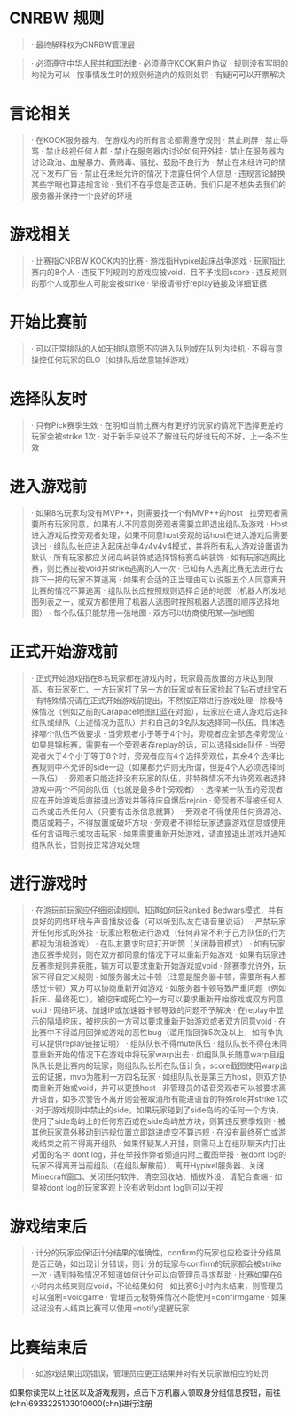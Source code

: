 # CNRBW 规则
> · 最终解释权为CNRBW管理层

> · 必须遵守中华人民共和国法律
· 必须遵守KOOK用户协议
· 规则没有写明的均视为可以
· 按事情发生时的规则频道内的规则处罚
· 有疑问可以开票解决

# 言论相关
> · 在KOOK服务器内、在游戏内的所有言论都需遵守规则
· 禁止刷屏
· 禁止辱骂
· 禁止歧视任何人群
· 禁止在服务器内讨论如何开外挂
· 禁止在服务器内讨论政治、血腥暴力、黄赌毒、骚扰、鼓励不良行为
· 禁止在未经许可的情况下发布广告
· 禁止在未经允许的情况下泄露任何个人信息
· 违规言论替换某些字眼也算违规言论
· 我们不在乎您是否正确，我们只是不想失去我们的服务器并保持一个良好的环境

# 游戏相关
> · 比赛指CNRBW KOOK内的比赛
· 游戏指Hypixel起床战争游戏
· 玩家指比赛内的8个人
· 违反下列规则的游戏应被void，且不予找回score
· 违反规则的那个人或那些人可能会被strike
· 举报请带好replay链接及详细证据

# 开始比赛前
> · 可以正常排队的人如无排队意愿不应进入队列或在队列内挂机
· 不得有意操控任何玩家的ELO（如排队后故意输掉游戏）

# 选择队友时
> · 只有Pick赛季生效
· 在明知当前比赛内有更好的玩家的情况下选择更差的玩家会被strike 1次
· 对于新手来说不了解谁玩的好谁玩的不好，上一条不生效

# 进入游戏前
> · 如果8名玩家均没有MVP++，则需要找一个有MVP++的host
· 拉旁观者需要所有玩家同意，如果有人不同意则旁观者需要立即退出组队及游戏
· Host进入游戏后按旁观者处理，如果不同意host旁观的话host在进入游戏后需要退出
· 组队队长应进入起床战争4v4v4v4模式，并将所有私人游戏设置调为默认
· 所有玩家都应关闭岛屿装饰或选择锦标赛岛屿装饰
· 如有玩家逃离比赛，则比赛应被void并strike逃离的人一次
· 已知有人逃离比赛无法进行去排下一把的玩家不算逃离
· 如果有合适的正当理由可以说服五个人同意离开比赛的情况不算逃离
· 组队队长应按照规则选择合适的地图（机器人所发地图列表之一，或双方都使用了机器人选图时按照机器人选图的顺序选择地图）
· 每个队伍只能禁用一张地图
· 双方可以协商使用某一张地图

# 正式开始游戏前
> · 正式开始游戏指在8名玩家都在游戏内时，玩家最高放置的方块达到限高、有玩家死亡、一方玩家打了另一方的玩家或有玩家捡起了钻石或绿宝石
· 有特殊情况请在正式开始游戏前提出，不然按正常进行游戏处理
· 除极特殊情况（例如之前的Carapace地图红蓝在对面），玩家应在进入游戏后选择红队或绿队（上述情况为蓝队）并和自己的3名队友选择同一队伍，具体选择哪个队伍不做要求
· 当旁观者小于等于4个时，旁观者应全部选择旁观位
· 如果是锦标赛，需要有一个旁观者存replay的话，可以选择side队伍
· 当旁观者大于4个小于等于8个时，旁观者应有4个选择旁观位，其余4个选择比赛规则中不允许的side一边（如果都允许则无所谓，但是4个人必须选择同一队伍）
· 旁观者只能选择没有玩家的队伍，非特殊情况不允许旁观者选择游戏中两个不同的队伍（也就是最多8个旁观者）
· 选择某一队伍的旁观者应在开始游戏后直接退出游戏并等待床自爆后rejoin
· 旁观者不得被任何人击杀或击杀任何人（只要有击杀信息就算）
· 旁观者不得使用任何资源池、商店或箱子，不得放置或破坏方块
· 旁观者不得给玩家透露游戏信息或使用任何言语暗示或攻击玩家
· 如果需要重新开始游戏，请直接退出游戏并通知组队队长，否则按正常游戏处理

# 进行游戏时
> · 在游玩前玩家应仔细阅读规则，知道如何玩Ranked Bedwars模式，并有良好的网络环境与声音播放设备（可以听到队友在语音里说话）
· 严禁玩家开任何形式的外挂
· 玩家应积极进行游戏（任何非常不利于己方队伍的行为都视为消极游戏）
· 在队友要求时应打开听筒（关闭静音模式）
· 如有玩家违反赛季规则，则在双方都同意的情况下可以重新开始游戏
· 如果有玩家违反赛季规则并获胜，输方可以要求重新开始游戏或void
· 除赛季允许外，玩家不得自定义规则
· 如服务器太过卡顿（注意是服务器卡顿，需要所有人都感觉卡顿）双方可以协商重新开始游戏
· 如服务器卡顿导致严重问题（例如拆床、最终死亡），被挖床或死亡的一方可以要求重新开始游戏或双方同意void
· 网络环境、加速IP或加速器卡顿导致的问题不予解决
· 在replay中显示的隔墙挖床，被挖床的一方可以要求重新开始游戏或者双方同意void
· 在比赛中不得滥用回弹或游戏的恶性bug（滥用指回弹5次及以上，如有争执可以提供replay链接证明）
· 组队队长不得mute队伍
· 组队队长不得在未同意重新开始的情况下在游戏中将玩家warp出去
· 如组队队长随意warp且组队队长是比赛内的玩家，则组队队长所在队伍计负，score截图使用warp出去的证据，mvp为胜利一方四名玩家
· 如组队队长是第三方host，则双方协商重新开始或void，并可以更换host
· 非管理员的语音旁观者可以被要求离开语音，如多次警告不离开则会被取消所有能进语音的特殊role并strike 1次
· 对于游戏规则中禁止的side，如果玩家碰到了side岛屿的任何一个方块，使用了side岛屿上的任何东西或在side岛屿放方块，则算违反赛季规则
· 被其他玩家意外移动到违规位置立即跳进虚空不算违规
· 在没有最终死亡或游戏结束之前不得离开组队
· 如果怀疑某人开挂，则需马上在组队聊天内打出对面的名字 dont log，并在举报作弊者频道内附上截图举报
· 被dont log的玩家不得离开当前组队（在组队解散前）、离开Hypixel服务器、关闭Minecraft窗口、关闭任何软件、清空回收站、插拔外设，请配合查端
· 如果被dont log的玩家客观上没有收到dont log则可以无视

# 游戏结束后
> · 计分的玩家应保证计分结果的准确性，confirm的玩家也应检查计分结果是否正确，如出现计分错误，则计分的玩家与confirm的玩家都会被strike一次
· 遇到特殊情况不知道如何计分可以向管理员寻求帮助
· 比赛如果在6小时内未结束则应void，不论结果如何
· 如比赛6小时内未结束，则管理员可以强制=voidgame
· 管理员无极特殊情况不能使用=confirmgame
· 如果迟迟没有人结束比赛可以使用=notify提醒玩家

# 比赛结束后
> · 如游戏结果出现错误，管理员应更正结果并对有关玩家做相应的处罚

如果你读完以上社区以及游戏规则，点击下方机器人领取身分组信息按钮，前往 (chn)6933225103010000(chn)进行注册
